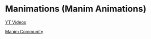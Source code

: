# Manimations (Manim Animations)
[YT Videos](https://youtube.com/playlist?list=PLOnYXItVNt_TNptB5K3GtRwFb14x7w9RB&si=EuRM5_XyrYzL_8hm)

[Manim Community](https://www.manim.community/)

